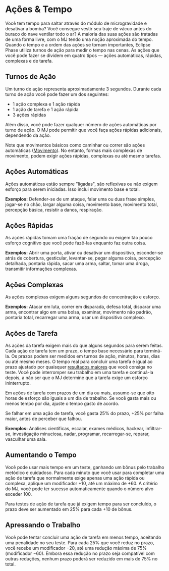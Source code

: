 # Ações & Tempo

Você tem tempo para saltar através do módulo de microgravidade e desativar a bomba? Você consegue vestir seu traje de vácuo antes do buraco do nave ventilar todo o ar? A maioria das suas ações são tratadas de uma forma livre, com o MJ tendo uma noção aproximada do tempo. Quando o tempo e a ordem das ações se tornam importantes, Eclipse Phase utiliza turnos de ação para medir o tempo nas cenas. As ações que você pode fazer se dividem em quatro tipos — ações automáticas, rápidas, complexas e de tarefa.

## Turnos de Ação

Um turno de ação representa aproximadamente 3 segundos. Durante cada turno de ação você pode fazer um dos seguintes:

- 1 ação complexa e 1 ação rápida
- 1 ação de tarefa e 1 ação rápida
- 3 ações rápidas

Além disso, você pode fazer qualquer número de ações automáticas por turno de ação. O MJ pode permitir que você faça ações rápidas adicionais, dependendo da ação.

Note que movimentos básicos como caminhar ou correr são ações automáticas ([Movimento](../12/24-movement.md)). No entanto, formas mais complexas de movimento, podem exigir ações rápidas, complexas ou até mesmo tarefas.

## Ações Automáticas

Ações automáticas estão sempre "ligadas", são reflexivas ou não exigem esforço para serem iniciadas. Isso inclui movimento base e total.

**Exemplos:** Defender-se de um ataque, falar uma ou duas frase simples, jogar-se no chão, largar alguma coisa, movimento base, movimento total, percepção básica, resistir a danos, respiração.

## Ações Rápidas

As ações rápidas tomam uma fração de segundo ou exigem tão pouco esforço cognitivo que você pode fazê-las enquanto faz outra coisa.

**Exemplos:** Abrir uma porta, ativar ou desativar um dispositivo, esconder-se atrás de cobertura, gesticular, levantar-se, pegar alguma coisa, percepção detalhada, pontaria rápida, sacar uma arma, saltar, tomar uma droga, transmitir informações complexas.

## Ações Complexas

As ações complexas exigem alguns segundos de concentração e esforço.

**Exemplos:** Atacar em luta, correr em disparada, defesa total, disparar uma arma, encontrar algo em uma bolsa, examinar, movimento não padrão, pontaria total, recarregar uma arma, usar um dispositivo complexo.

## Ações de Tarefa

As ações da tarefa exigem mais do que alguns segundos para serem feitas. Cada ação de tarefa tem um prazo, o tempo base necessário para terminá-la. Os prazos podem ser medidos em turnos de ação, minutos, horas, dias ou até mesmo meses. O tempo real para concluir uma tarefa é igual ao prazo ajustado por quaisquer [resultados maiores](../03/01-how-to-play.md#superior-results-3366-rule) que você consiga no teste. Você pode interromper seu trabalho em uma tarefa e continuá-la depois, a não ser que o MJ determine que a tarefa exige um esforço ininterrupto.

Em ações de tarefa com prazos de um dia ou mais, assume-se que oito horas de esforço são iguais a um dia de trabalho. Se você gasta mais ou menos tempo por dia, ajuste o tempo gasto de acordo.

Se falhar em uma ação de tarefa, você gasta 25% do prazo, +25% por falha maior, antes de perceber que falhou.

**Exemplos:** Análises científicas, escalar, exames médicos, hackear, infiltrar-se, investigação minuciosa, nadar, programar, recarregar-se, reparar, vasculhar uma sala.

## Aumentando o Tempo

Você pode usar mais tempo em um teste, ganhando um bônus pelo trabalho metódico e cuidadoso. Para cada minuto que você usar para completar uma ação de tarefa que normalmente exige apenas uma ação rápida ou complexa, aplique um modificador +10, até um máximo de +60. A critério do MJ, você pode ter sucesso automaticamente quando o número alvo exceder 100.

Para testes de ação de tarefa que já exigem tempo para ser concluído, o prazo deve ser aumentado em 25% para cada +10 de bônus.

## Apressando o Trabalho

Você pode tentar concluir uma ação de tarefa em menos tempo, aceitando uma penalidade no seu teste. Para cada 25% que você reduz no prazo, você recebe um modificador −20, até uma redução máxima de 75% (modificador −60). Embora essa redução no prazo seja compatível com outras reduções, nenhum prazo poderá ser reduzido em mais de 75% no total.
